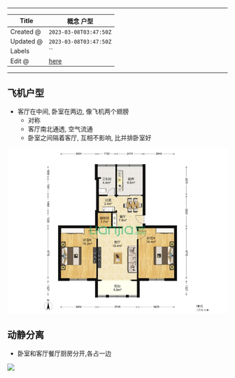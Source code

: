 -----

| Title     | 概念 户型                                           |
| --------- | ----------------------------------------------- |
| Created @ | `2023-03-08T03:47:50Z`                          |
| Updated @ | `2023-03-08T03:47:50Z`                          |
| Labels    | \`\`                                            |
| Edit @    | [here](https://github.com/junxnone/F/issues/64) |

-----

## 飞机户型

  - 客厅在中间, 卧室在两边, 像飞机两个翅膀
      - 对称
      - 客厅南北通透, 空气流通
      - 卧室之间隔着客厅, 互相不影响, 比并排卧室好

![image](media/ef077521337bbc97c58416996dd833a0183b619b.png)

## 动静分离

  - 卧室和客厅餐厅厨房分开,各占一边

<img width=600 src='https://user-images.githubusercontent.com/2216970/223614510-d6e045d3-a175-475f-811b-fde6c24e547e.png'>
